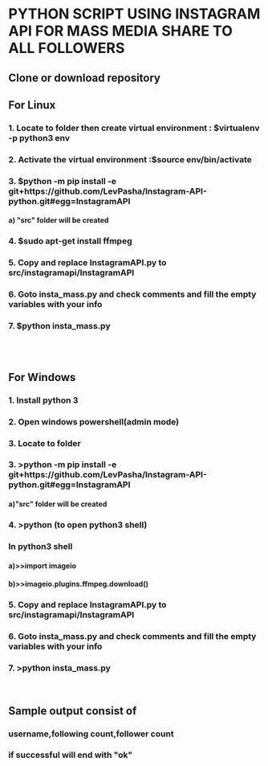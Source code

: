 <h1>PYTHON SCRIPT USING INSTAGRAM API FOR MASS MEDIA SHARE TO ALL FOLLOWERS</h1>
<h2>Clone or download repository</h2>
<h2>For Linux </h2>
<h3>1. Locate to folder then create virtual environment : $virtualenv -p python3 env
<h3>2. Activate the virtual environment :$source env/bin/activate</h3>
<h3>3. $python -m pip install -e git+https://github.com/LevPasha/Instagram-API-python.git#egg=InstagramAPI</h3>
<h4>		a) "src" folder will be created</h4>
<h3>4. $sudo apt-get install ffmpeg </h3>
<h3>5. Copy and replace InstagramAPI.py to src/instagramapi/InstagramAPI</h3>
<h3>6. Goto insta_mass.py and check comments and fill the empty variables with your info</h3>
<h3>7. $python insta_mass.py</h3>
<br>
<br>
<h2>For Windows </h2>
<h3>1. Install python 3</h3>
<h3>2. Open windows powershell(admin mode)</h3>
<h3>3. Locate to folder</h3>
<h3>3. >python -m pip install -e git+https://github.com/LevPasha/Instagram-API-python.git#egg=InstagramAPI</h3>
<h4>		a)"src" folder will be created</h4>
<h3>4. >python (to open python3 shell)</h3>
<h3>In python3 shell</h3>
<h4>	a)>>import imageio</h4>
<h4>	b)>>imageio.plugins.ffmpeg.download()</h4>
<h3>5. Copy and replace InstagramAPI.py to src/instagramapi/InstagramAPI</h3>
<h3>6. Goto insta_mass.py and check comments and fill the empty variables with your info</h3>
<h3>7. >python insta_mass.py</h3>
<br>
<h2>Sample output consist of </h2>
  <h3>username,following count,follower count</h3>
  <h3>if successful will end with "ok"</h3>
  
